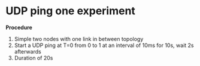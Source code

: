 # UDP ping one experiment

**Procedure**

1. Simple two nodes with one link in between topology
2. Start a UDP ping at T=0 from 0 to 1 at an interval of 10ms for 10s, wait 2s afterwards
3. Duration of 20s

